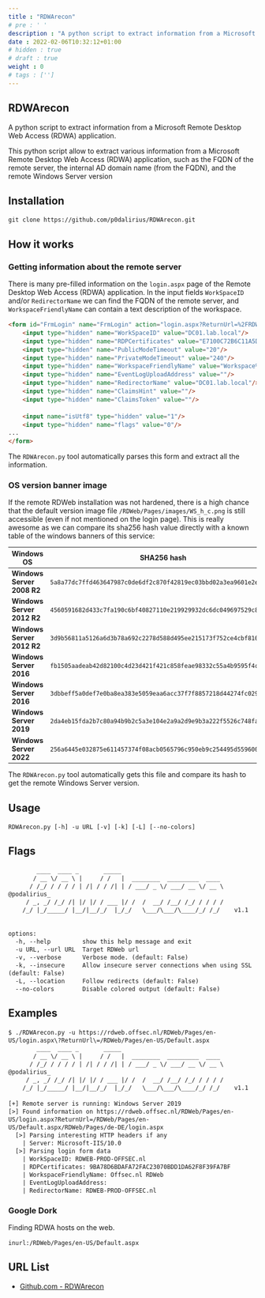 ```yaml
---
title : "RDWArecon"
# pre : ' '
description : "A python script to extract information from a Microsoft Remote Desktop Web Access (RDWA) application."
date : 2022-02-06T10:32:12+01:00
# hidden : true
# draft : true
weight : 0
# tags : ['']
---
```


## RDWArecon

A python script to extract information from a Microsoft Remote Desktop Web Access (RDWA) application.

This python script allow to extract various information from a Microsoft Remote Desktop Web Access (RDWA) application, such as the FQDN of the remote server, the internal AD domain name (from the FQDN), and the remote Windows Server version

## Installation

```plain
git clone https://github.com/p0dalirius/RDWArecon.git
```

## How it works

### Getting information about the remote server

There is many pre-filled information on the `login.aspx` page of the Remote Desktop Web Access (RDWA) application. In the input fields `WorkSpaceID` and/or `RedirectorName` we can find the FQDN of the remote server, and `WorkspaceFriendlyName` can contain a text description of the workspace.

```html
<form id="FrmLogin" name="FrmLogin" action="login.aspx?ReturnUrl=%2FRDWeb%2FPages%2Fen-US%2FDefault.aspx" method="post" onsubmit="return onLoginFormSubmit()">
    <input type="hidden" name="WorkSpaceID" value="DC01.lab.local"/>
    <input type="hidden" name="RDPCertificates" value="E7100C72B6C11A5D14DE115D801E100C79143C19"/>
    <input type="hidden" name="PublicModeTimeout" value="20"/>
    <input type="hidden" name="PrivateModeTimeout" value="240"/>
    <input type="hidden" name="WorkspaceFriendlyName" value="Workspace%20friendly%20name%20or%20description"/>
    <input type="hidden" name="EventLogUploadAddress" value=""/>
    <input type="hidden" name="RedirectorName" value="DC01.lab.local"/>
    <input type="hidden" name="ClaimsHint" value=""/>
    <input type="hidden" name="ClaimsToken" value=""/>
    
    <input name="isUtf8" type="hidden" value="1"/>
    <input type="hidden" name="flags" value="0"/>
...
</form>
```

The `RDWArecon.py` tool automatically parses this form and extract all the information.

### OS version banner image

If the remote RDWeb installation was not hardened, there is a high chance that the default version image file `/RDWeb/Pages/images/WS_h_c.png` is still accessible (even if not mentioned on the login page). This is really awesome as we can compare its sha256 hash value directly with a known table of the windows banners of this service:

| Windows OS                 | SHA256 hash                                                        | Banner                                                           |
| -------------------------- | ------------------------------------------------------------------ | ---------------------------------------------------------------- |
| **Windows Server 2008 R2** | `5a8a77dc7ffd463647987c0de6df2c870f42819ec03bbd02a3ea9601e2ed8a4b` | ![example](images/Windows%20Server%202008%20R2.png)           |
| **Windows Server 2012 R2** | `4560591682d433c7fa190c6bf40827110e219929932dc6dc049697529c8a98bc` | ![example](images/Windows%20Server%202012%20R2_white.png)     |
| **Windows Server 2012 R2** | `3d9b56811a5126a6d3b78a692c2278d588d495ee215173f752ce4cbf8102921c` | ![example](images/Windows%20Server%202012%20R2_black.png)     |
| **Windows Server 2016**    | `fb1505aadeab42d82100c4d23d421f421c858feae98332c55a4b9595f4cea541` | ![example](images/Windows%20Server%202016_black_bg_white.png) |
| **Windows Server 2016**    | `3dbbeff5a0def7e0ba8ea383e5059eaa6acc37f7f8857218d44274fc029cfc4b` | ![example](images/Windows%20Server%202016_black.png)          |
| **Windows Server 2019**    | `2da4eb15fda2b7c80a94b9b2c5a3e104e2a9a2d9e9b3a222f5526c748fadf792` | ![example](images/Windows%20Server%202019_black.png)          |
| **Windows Server 2022**    | `256a6445e032875e611457374f08acb0565796c950eb9c254495d559600c0367` | ![example](images/Windows%20Server%202022_black.png)          |

The `RDWArecon.py` tool automatically gets this file and compare its hash to get the remote Windows Server version.

## Usage

```plain
RDWArecon.py [-h] -u URL [-v] [-k] [-L] [--no-colors]
```

## Flags

```plain
        ____  ____ _       _____                             
       / __ \/ __ \ |     / /   |  ________  _________  ____ 
      / /_/ / / / / | /| / / /| | / ___/ _ \/ ___/ __ \/ __ \   @podalirius_
     / _, _/ /_/ /| |/ |/ / ___ |/ /  /  __/ /__/ /_/ / / / /   
    /_/ |_/_____/ |__/|__/_/  |_/_/   \___/\___/\____/_/ /_/    v1.1
                                                             
    
options:
  -h, --help         show this help message and exit
  -u URL, --url URL  Target RDWeb url
  -v, --verbose      Verbose mode. (default: False)
  -k, --insecure     Allow insecure server connections when using SSL (default: False)
  -L, --location     Follow redirects (default: False)
  --no-colors        Disable colored output (default: False)
```

## Examples

```plain
$ ./RDWArecon.py -u https://rdweb.offsec.nl/RDWeb/Pages/en-US/login.aspx\?ReturnUrl\=/RDWeb/Pages/en-US/Default.aspx     
        ____  ____ _       _____                             
       / __ \/ __ \ |     / /   |  ________  _________  ____ 
      / /_/ / / / / | /| / / /| | / ___/ _ \/ ___/ __ \/ __ \   @podalirius_
     / _, _/ /_/ /| |/ |/ / ___ |/ /  /  __/ /__/ /_/ / / / /   
    /_/ |_/_____/ |__/|__/_/  |_/_/   \___/\___/\____/_/ /_/    v1.1
                                                             
[+] Remote server is running: Windows Server 2019
[>] Found information on https://rdweb.offsec.nl/RDWeb/Pages/en-US/login.aspx?ReturnUrl=/RDWeb/Pages/en-US/Default.aspx/RDWeb/Pages/de-DE/login.aspx
  [>] Parsing interesting HTTP headers if any
    | Server: Microsoft-IIS/10.0
  [>] Parsing login form data
    | WorkSpaceID: RDWEB-PROD-OFFSEC.nl
    | RDPCertificates: 9BA78D6BDAFA72FAC23070BDD1DA62F8F39FA7BF
    | WorkspaceFriendlyName: Offsec.nl RDWeb
    | EventLogUploadAddress: 
    | RedirectorName: RDWEB-PROD-OFFSEC.nl
```

### Google Dork

Finding RDWA hosts on the web.

```plain
inurl:/RDWeb/Pages/en-US/Default.aspx
```

## URL List

* [Github.com - RDWArecon](https://github.com/p0dalirius/RDWArecon)
